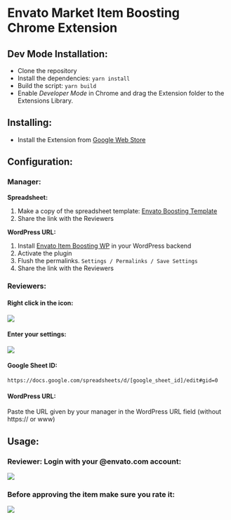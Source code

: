 
# Envato Market Item Boosting Chrome Extension

## Dev Mode Installation:

* Clone the repository
* Install the dependencies: `yarn install`
* Build the script: `yarn build`
* Enable _Developer Mode_ in Chrome and drag the Extension folder to the Extensions Library.


## Installing:

* Install the Extension from [Google Web Store](https://chrome.google.com/webstore/detail/envato-market-item-boosti/jabdfghjkodhfgnbmnnlajgaabmligno)

## Configuration:

### Manager:

**Spreadsheet:**

1. Make a copy of the spreadsheet template: [Envato Boosting Template](https://docs.google.com/spreadsheets/d/1DEkyj5e7VjWmAJyfkIGcz5s55KObusFBeobelIbBMGA)
2. Share the link with the Reviewers

**WordPress URL:**

1. Install [Envato Item Boosting WP](https://github.com/ivorpad/envato-item-boosting-wp-plugin) in your WordPress backend
2. Activate the plugin
3. Flush the permalinks. `Settings / Permalinks / Save Settings`
4. Share the link with the Reviewers

### Reviewers:

#### Right click in the icon:

![](https://user-images.githubusercontent.com/52452/43923374-981f9aec-9bef-11e8-8ba2-02b28b3deb8e.png)

#### Enter your settings:

![](https://user-images.githubusercontent.com/52452/43923001-7323f072-9bee-11e8-972c-a6dc689acf12.png)

#### Google Sheet ID:

`https://docs.google.com/spreadsheets/d/[google_sheet_id]/edit#gid=0`

#### WordPress URL:

Paste the URL given by your manager in the WordPress URL field (without https:// or www)

## Usage:

### Reviewer: Login with your @envato.com account:

![](https://user-images.githubusercontent.com/52452/43924319-5107be84-9bf2-11e8-89b2-e53f3c0c5269.png)

### Before approving the item make sure you rate it:

![](https://user-images.githubusercontent.com/52452/43924354-6e1b6f0c-9bf2-11e8-9e0d-bc9a903f97d7.png)
